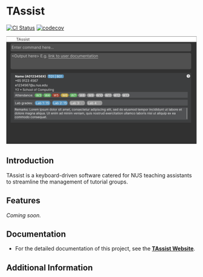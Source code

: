 # TAssist
[![CI Status](https://github.com/se-edu/addressbook-level3/workflows/Java%20CI/badge.svg)](https://github.com/se-edu/addressbook-level3/actions)
[![codecov](https://codecov.io/gh/CS2103-F15-4/tp/graph/badge.svg?token=W9PDYP0LF3)](https://codecov.io/gh/CS2103-F15-4/tp)

![Ui](docs/images/Ui.png)
  
## Introduction
TAssist is a keyboard-driven software catered for NUS teaching assistants to streamline the management of tutorial groups.
    
## Features
_Coming soon._
  
## Documentation
* For the detailed documentation of this project, see the **[TAssist Website](https://ay2425s2-cs2103-f15-4.github.io/tp/)**.

## Additional Information
